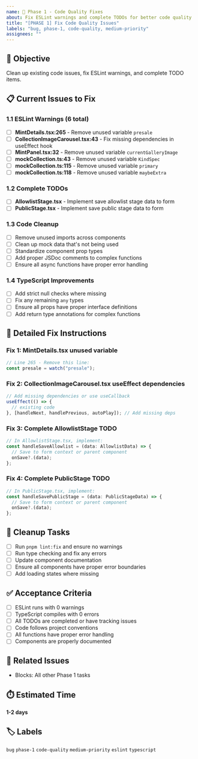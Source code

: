 ```yaml
---
name: 🔧 Phase 1 - Code Quality Fixes
about: Fix ESLint warnings and complete TODOs for better code quality
title: "[PHASE 1] Fix Code Quality Issues"
labels: "bug, phase-1, code-quality, medium-priority"
assignees: ""
---
```


## 🎯 **Objective**

Clean up existing code issues, fix ESLint warnings, and complete TODO items.

## 📋 **Current Issues to Fix**

### **1.1 ESLint Warnings (6 total)**

- [ ] **MintDetails.tsx:265** - Remove unused variable `presale`
- [ ] **CollectionImageCarousel.tsx:43** - Fix missing dependencies in useEffect hook
- [ ] **MintPanel.tsx:32** - Remove unused variable `currentGalleryImage`
- [ ] **mockCollection.ts:43** - Remove unused variable `KindSpec`
- [ ] **mockCollection.ts:115** - Remove unused variable `primary`
- [ ] **mockCollection.ts:118** - Remove unused variable `maybeExtra`

### **1.2 Complete TODOs**

- [ ] **AllowlistStage.tsx** - Implement save allowlist stage data to form
- [ ] **PublicStage.tsx** - Implement save public stage data to form

### **1.3 Code Cleanup**

- [ ] Remove unused imports across components
- [ ] Clean up mock data that's not being used
- [ ] Standardize component prop types
- [ ] Add proper JSDoc comments to complex functions
- [ ] Ensure all async functions have proper error handling

### **1.4 TypeScript Improvements**

- [ ] Add strict null checks where missing
- [ ] Fix any remaining `any` types
- [ ] Ensure all props have proper interface definitions
- [ ] Add return type annotations for complex functions

## **📝 Detailed Fix Instructions**

### **Fix 1: MintDetails.tsx unused variable**

```typescript
// Line 265 - Remove this line:
const presale = watch("presale");
```

### **Fix 2: CollectionImageCarousel.tsx useEffect dependencies**

```typescript
// Add missing dependencies or use useCallback
useEffect(() => {
  // existing code
}, [handleNext, handlePrevious, autoPlay]); // Add missing deps
```

### **Fix 3: Complete AllowlistStage TODO**

```typescript
// In AllowlistStage.tsx, implement:
const handleSaveAllowlist = (data: AllowlistData) => {
  // Save to form context or parent component
  onSave?.(data);
};
```

### **Fix 4: Complete PublicStage TODO**

```typescript
// In PublicStage.tsx, implement:
const handleSavePublicStage = (data: PublicStageData) => {
  // Save to form context or parent component
  onSave?.(data);
};
```

## **🧹 Cleanup Tasks**

- [ ] Run `pnpm lint:fix` and ensure no warnings
- [ ] Run type checking and fix any errors
- [ ] Update component documentation
- [ ] Ensure all components have proper error boundaries
- [ ] Add loading states where missing

## **✅ Acceptance Criteria**

- [ ] ESLint runs with 0 warnings
- [ ] TypeScript compiles with 0 errors
- [ ] All TODOs are completed or have tracking issues
- [ ] Code follows project conventions
- [ ] All functions have proper error handling
- [ ] Components are properly documented

## **🔗 Related Issues**

- Blocks: All other Phase 1 tasks

## **⏱️ Estimated Time**

**1-2 days**

## **🏷️ Labels**

`bug` `phase-1` `code-quality` `medium-priority` `eslint` `typescript`
